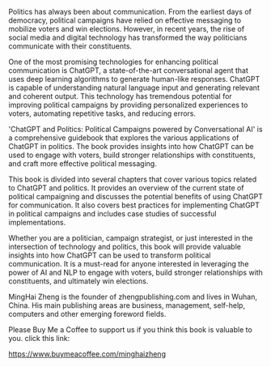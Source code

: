 
Politics has always been about communication. From the earliest days of democracy, political campaigns have relied on effective messaging to mobilize voters and win elections. However, in recent years, the rise of social media and digital technology has transformed the way politicians communicate with their constituents.

One of the most promising technologies for enhancing political communication is ChatGPT, a state-of-the-art conversational agent that uses deep learning algorithms to generate human-like responses. ChatGPT is capable of understanding natural language input and generating relevant and coherent output. This technology has tremendous potential for improving political campaigns by providing personalized experiences to voters, automating repetitive tasks, and reducing errors.

'ChatGPT and Politics: Political Campaigns powered by Conversational AI' is a comprehensive guidebook that explores the various applications of ChatGPT in politics. The book provides insights into how ChatGPT can be used to engage with voters, build stronger relationships with constituents, and craft more effective political messaging.

This book is divided into several chapters that cover various topics related to ChatGPT and politics. It provides an overview of the current state of political campaigning and discusses the potential benefits of using ChatGPT for communication. It also covers best practices for implementing ChatGPT in political campaigns and includes case studies of successful implementations.

Whether you are a politician, campaign strategist, or just interested in the intersection of technology and politics, this book will provide valuable insights into how ChatGPT can be used to transform political communication. It is a must-read for anyone interested in leveraging the power of AI and NLP to engage with voters, build stronger relationships with constituents, and ultimately win elections.

MingHai Zheng is the founder of zhengpublishing.com and lives in Wuhan, China. His main publishing areas are business, management, self-help, computers and other emerging foreword fields.

Please Buy Me a Coffee to support us if you think this book is valuable to you. click this link:

https://www.buymeacoffee.com/minghaizheng

